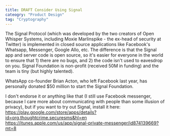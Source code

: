```yaml
---
title: DRAFT Consider Using Signal
cateogry: "Product Design"
tag: "Cryptography"
---
```


The Signal Protocol (which was developed by the two creators of Open Whisper Systems, including Moxie Marlinspike - the ex-head of security at Twitter) is implemented in closed source applications like Facebook's Whatsapp, Messenger, Google Allo, etc. The difference is that the Signal app and server code is open source, so it's easier for everyone in the world to ensure that 1) there are no bugs, and 2) the code isn't used to eavesdrop on you. Signal Foundation is non-profit (received 50M in funding) and the team is tiny (but highly talented).

WhatsApp co-founder Brian Acton, who left Facebook last year, has personally donated $50 million to start the Signal Foundation.

I don't endorse it or anything like that (I still use Facebook messenger, because I care more about communicating with people than some illusion of privacy), but if you want to try out Signal, install it here: https://play.google.com/store/apps/details?id=org.thoughtcrime.securesms&hl=en https://itunes.apple.com/us/app/signal-private-messenger/id874139669?mt=8
